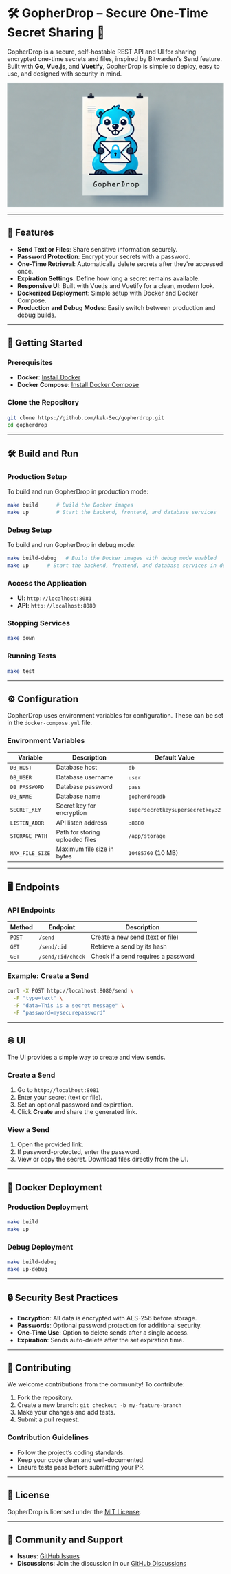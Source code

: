 # 🛠️ **GopherDrop** – Secure One-Time Secret Sharing 🏁

GopherDrop is a secure, self-hostable REST API and UI for sharing encrypted one-time secrets and files, inspired by Bitwarden's Send feature. Built with **Go**, **Vue.js**, and **Vuetify**, GopherDrop is simple to deploy, easy to use, and designed with security in mind.

![GopherDrop Banner](ui/src/assets/Images/banner.png)

---

## 🌟 **Features**

- **Send Text or Files**: Share sensitive information securely.
- **Password Protection**: Encrypt your secrets with a password.
- **One-Time Retrieval**: Automatically delete secrets after they're accessed once.
- **Expiration Settings**: Define how long a secret remains available.
- **Responsive UI**: Built with Vue.js and Vuetify for a clean, modern look.
- **Dockerized Deployment**: Simple setup with Docker and Docker Compose.
- **Production and Debug Modes**: Easily switch between production and debug builds.

---

## 🚀 **Getting Started**

### **Prerequisites**

- **Docker**: [Install Docker](https://docs.docker.com/get-docker/)
- **Docker Compose**: [Install Docker Compose](https://docs.docker.com/compose/install/)

### **Clone the Repository**

```bash
git clone https://github.com/kek-Sec/gopherdrop.git
cd gopherdrop
```

---

## 🛠️ **Build and Run**

### **Production Setup**

To build and run GopherDrop in production mode:

```bash
make build      # Build the Docker images
make up         # Start the backend, frontend, and database services
```

### **Debug Setup**

To build and run GopherDrop in debug mode:

```bash
make build-debug   # Build the Docker images with debug mode enabled
make up      # Start the backend, frontend, and database services in debug mode
```

### **Access the Application**

- **UI**: `http://localhost:8081`
- **API**: `http://localhost:8080`

### **Stopping Services**

```bash
make down
```

### **Running Tests**

```bash
make test
```

---

## ⚙️ **Configuration**

GopherDrop uses environment variables for configuration. These can be set in the `docker-compose.yml` file.

### **Environment Variables**

| Variable         | Description                     | Default Value                        |
|------------------|---------------------------------|--------------------------------------|
| `DB_HOST`        | Database host                   | `db`                                |
| `DB_USER`        | Database username               | `user`                              |
| `DB_PASSWORD`    | Database password               | `pass`                              |
| `DB_NAME`        | Database name                   | `gopherdropdb`                      |
| `SECRET_KEY`     | Secret key for encryption       | `supersecretkeysupersecretkey32`    |
| `LISTEN_ADDR`    | API listen address              | `:8080`                             |
| `STORAGE_PATH`   | Path for storing uploaded files | `/app/storage`                      |
| `MAX_FILE_SIZE`  | Maximum file size in bytes      | `10485760` (10 MB)                  |

---

## 🖥️ **Endpoints**

### **API Endpoints**

| Method | Endpoint           | Description                              |
|--------|--------------------|------------------------------------------|
| `POST` | `/send`            | Create a new send (text or file)         |
| `GET`  | `/send/:id`        | Retrieve a send by its hash              |
| `GET`  | `/send/:id/check`  | Check if a send requires a password      |

### **Example: Create a Send**

```bash
curl -X POST http://localhost:8080/send \
  -F "type=text" \
  -F "data=This is a secret message" \
  -F "password=mysecurepassword"
```

---

## 🌐 **UI**

The UI provides a simple way to create and view sends.

### **Create a Send**

1. Go to `http://localhost:8081`
2. Enter your secret (text or file).
3. Set an optional password and expiration.
4. Click **Create** and share the generated link.

### **View a Send**

1. Open the provided link.
2. If password-protected, enter the password.
3. View or copy the secret. Download files directly from the UI.

---

## 🐳 **Docker Deployment**

### **Production Deployment**

```bash
make build
make up
```

### **Debug Deployment**

```bash
make build-debug
make up-debug
```

---

## 🔒 **Security Best Practices**

- **Encryption**: All data is encrypted with AES-256 before storage.
- **Passwords**: Optional password protection for additional security.
- **One-Time Use**: Option to delete sends after a single access.
- **Expiration**: Sends auto-delete after the set expiration time.

---

## 🤝 **Contributing**

We welcome contributions from the community! To contribute:

1. Fork the repository.
2. Create a new branch: `git checkout -b my-feature-branch`
3. Make your changes and add tests.
4. Submit a pull request.

### **Contribution Guidelines**

- Follow the project’s coding standards.
- Keep your code clean and well-documented.
- Ensure tests pass before submitting your PR.

---

## 📝 **License**

GopherDrop is licensed under the [MIT License](LICENSE).

---

## 💬 **Community and Support**

- **Issues**: [GitHub Issues](https://github.com/kek-Sec/gopherdrop/issues)
- **Discussions**: Join the discussion in our [GitHub Discussions](https://github.com/kek-Sec/gopherdrop/discussions)

